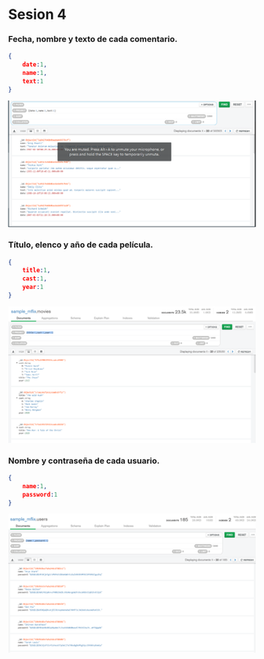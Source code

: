 # Sesion 4

### Fecha, nombre y texto de cada comentario.

```json
{
    date:1,
    name:1,
    text:1
}
```



![1](img/1.png)

### Título, elenco y año de cada película.

```json
{
    title:1,
    cast:1,
    year:1
}
```

![2](img/2.png)

### Nombre y contraseña de cada usuario.

```json
{
    name:1,
    password:1
}
```

![3](img/3.png)





